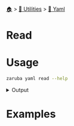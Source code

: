 <!--startTocHeader-->
[🏠](../../README.md) > [🔧 Utilities](../README.md) > [🍠 Yaml](README.md)
# Read
<!--endTocHeader-->

# Usage

<!--startCode-->
```bash
zaruba yaml read --help
```
 
<details>
<summary>Output</summary>
 
```````
Read YAML file as JSON map or list

Usage:
  zaruba yaml read <yamlFileName> [flags]

Flags:
  -h, --help   help for read
```````
</details>
<!--endCode-->

# Examples



<!--startTocSubTopic-->
<!--endTocSubTopic-->